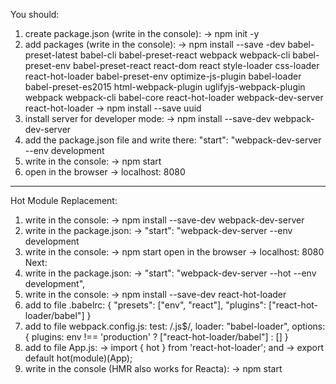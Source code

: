 You should:
1. create package.json (write in the console):
-> npm init -y
2. add packages (write in the console):
-> npm install --save -dev 
babel-preset-latest  babel-cli  babel-preset-react  webpack webpack-cli babel-preset-env  babel-preset-react  react-dom react
 style-loader css-loader  react-hot-loader  babel-preset-env  optimize-js-plugin  babel-loader  babel-preset-es2015  html-webpack-plugin  uglifyjs-webpack-plugin  webpack  webpack-cli  babel-core  react-hot-loader  webpack-dev-server  react-hot-loader
 -> npm install --save uuid
3. install server for developer mode:
-> npm install --save-dev webpack-dev-server
4. add the package.json file and write there: "start": "webpack-dev-server --env development
5. write in the console:
-> npm start
6. open in the browser -> localhost: 8080
-------------------------------------------------------------------
Hot Module Replacement:
1. write in the console:
-> npm install --save-dev webpack-dev-server
2. write in the package.json:
-> "start": "webpack-dev-server --env development
3. write in the console:
-> npm start
 open in the browser -> localhost: 8080
Next:
4. write in the package.json:
-> "start": "webpack-dev-server --hot --env development",
5. write in the console:
-> npm install --save-dev react-hot-loader
6. add to file .babelrc:
{
  "presets": ["env", "react"],
  "plugins": ["react-hot-loader/babel"]
}
7. add to file webpack.config.js:
test: /\.js$/,
loader: "babel-loader",
options: {
    plugins: env !== 'production' ? ["react-hot-loader/babel"] : []
}
8. add to file App.js:
-> import { hot } from 'react-hot-loader';
and
-> export default hot(module)(App);
9. write in the console (HMR also works for Reacta):
-> npm start
